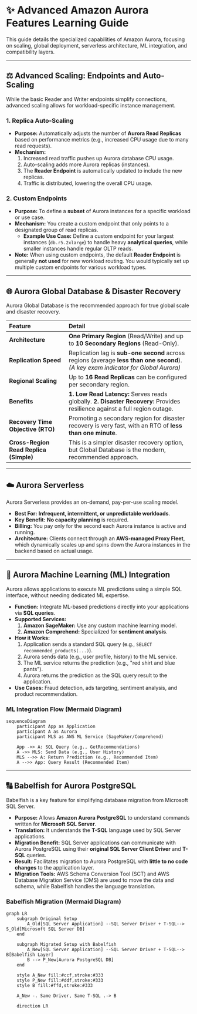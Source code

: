 # ✨ Advanced Amazon Aurora Features Learning Guide

This guide details the specialized capabilities of Amazon Aurora, focusing on scaling, global deployment, serverless architecture, ML integration, and compatibility layers.

-----

## ⚖️ Advanced Scaling: Endpoints and Auto-Scaling

While the basic Reader and Writer endpoints simplify connections, advanced scaling allows for workload-specific instance management.

### 1\. Replica Auto-Scaling

  * **Purpose:** Automatically adjusts the number of **Aurora Read Replicas** based on performance metrics (e.g., increased CPU usage due to many read requests).
  * **Mechanism:**
    1.  Increased read traffic pushes up Aurora database CPU usage.
    2.  Auto-scaling adds more Aurora replicas (instances).
    3.  The **Reader Endpoint** is automatically updated to include the new replicas.
    4.  Traffic is distributed, lowering the overall CPU usage.

### 2\. Custom Endpoints

  * **Purpose:** To define a **subset** of Aurora instances for a specific workload or use case.
  * **Mechanism:** You create a custom endpoint that only points to a designated group of read replicas.
      * **Example Use Case:** Define a custom endpoint for your largest instances (`db.r5.2xlarge`) to handle heavy **analytical queries**, while smaller instances handle regular OLTP reads.
  * **Note:** When using custom endpoints, the default **Reader Endpoint** is generally **not used** for new workload routing. You would typically set up multiple custom endpoints for various workload types.

-----

## 🌐 Aurora Global Database & Disaster Recovery

Aurora Global Database is the recommended approach for true global scale and disaster recovery.

| Feature | Detail |
| :--- | :--- |
| **Architecture** | **One Primary Region** (Read/Write) and up to **10 Secondary Regions** (Read-Only). |
| **Replication Speed** | Replication lag is **sub-one second** across regions (average **less than one second**). *(A key exam indicator for Global Aurora)* |
| **Regional Scaling** | Up to **16 Read Replicas** can be configured per secondary region. |
| **Benefits** | **1. Low Read Latency:** Serves reads globally. **2. Disaster Recovery:** Provides resilience against a full region outage. |
| **Recovery Time Objective (RTO)** | Promoting a secondary region for disaster recovery is very fast, with an RTO of **less than one minute**. |
| **Cross-Region Read Replica (Simple)** | This is a simpler disaster recovery option, but Global Database is the modern, recommended approach. |

-----

## ☁️ Aurora Serverless

Aurora Serverless provides an on-demand, pay-per-use scaling model.

  * **Best For:** **Infrequent, intermittent, or unpredictable workloads**.
  * **Key Benefit:** **No capacity planning** is required.
  * **Billing:** You pay only for the second each Aurora instance is active and running.
  * **Architecture:** Clients connect through an **AWS-managed Proxy Fleet**, which dynamically scales up and spins down the Aurora instances in the backend based on actual usage.

-----

## 🧠 Aurora Machine Learning (ML) Integration

Aurora allows applications to execute ML predictions using a simple SQL interface, without needing dedicated ML expertise.

  * **Function:** Integrate ML-based predictions directly into your applications via **SQL queries**.
  * **Supported Services:**
    1.  **Amazon SageMaker:** Use any custom machine learning model.
    2.  **Amazon Comprehend:** Specialized for **sentiment analysis**.
  * **How it Works:**
    1.  Application sends a standard SQL query (e.g., `SELECT recommended_products(...)`).
    2.  Aurora sends data (e.g., user profile, history) to the ML service.
    3.  The ML service returns the prediction (e.g., "red shirt and blue pants").
    4.  Aurora returns the prediction as the SQL query result to the application.
  * **Use Cases:** Fraud detection, ads targeting, sentiment analysis, and product recommendation.

### ML Integration Flow (Mermaid Diagram)

```mermaid
sequenceDiagram
    participant App as Application
    participant A as Aurora
    participant MLS as AWS ML Service (SageMaker/Comprehend)

    App ->> A: SQL Query (e.g., GetRecommendations)
    A ->> MLS: Send Data (e.g., User History)
    MLS -->> A: Return Prediction (e.g., Recommended Item)
    A -->> App: Query Result (Recommended Item)
```

-----

## 🔠 Babelfish for Aurora PostgreSQL

Babelfish is a key feature for simplifying database migration from Microsoft SQL Server.

  * **Purpose:** Allows **Amazon Aurora PostgreSQL** to understand commands written for **Microsoft SQL Server**.
  * **Translation:** It understands the **T-SQL** language used by SQL Server applications.
  * **Migration Benefit:** SQL Server applications can communicate with Aurora PostgreSQL using their **original SQL Server Client Driver** and **T-SQL** queries.
  * **Result:** Facilitates migration to Aurora PostgreSQL with **little to no code changes** to the application layer.
  * **Migration Tools:** AWS Schema Conversion Tool (SCT) and AWS Database Migration Service (DMS) are used to move the data and schema, while Babelfish handles the language translation.

### Babelfish Migration (Mermaid Diagram)

```mermaid
graph LR
    subgraph Original Setup
        A_Old[SQL Server Application] --SQL Server Driver + T-SQL--> S_Old[Microsoft SQL Server DB]
    end

    subgraph Migrated Setup with Babelfish
        A_New[SQL Server Application] --SQL Server Driver + T-SQL--> B[Babelfish Layer]
        B --> P_New[Aurora PostgreSQL DB]
    end

    style A_New fill:#ccf,stroke:#333
    style P_New fill:#ddf,stroke:#333
    style B fill:#ffd,stroke:#333
    
    A_New -. Same Driver, Same T-SQL .-> B
    
    direction LR
```